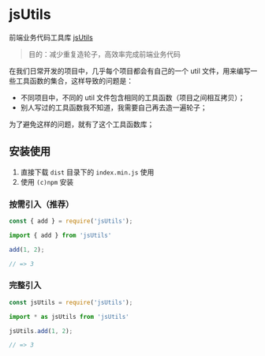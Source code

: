# jsUtils

前端业务代码工具库 [jsUtils](https://roisoleil520.github.io/jsutils/docs/index.html)

> 目的：减少重复造轮子，高效率完成前端业务代码

在我们日常开发的项目中，几乎每个项目都会有自己的一个 util 文件，用来编写一些工具函数的集合，这样导致的问题是：
- 不同项目中，不同的 util 文件包含相同的工具函数（项目之间相互拷贝）；
- 别人写过的工具函数我不知道，我需要自己再去造一遍轮子；

为了避免这样的问题，就有了这个工具函数库；

## 安装使用
1. 直接下载 `dist` 目录下的 `index.min.js` 使用
2. 使用 `(c)npm` 安装

### 按需引入（推荐）

```js
const { add } = require('jsUtils');

import { add } from 'jsUtils'

add(1, 2);

// => 3
```

### 完整引入

```js
const jsUtils = require('jsUtils');

import * as jsUtils from 'jsUtils'

jsUtils.add(1, 2);

// => 3
```


